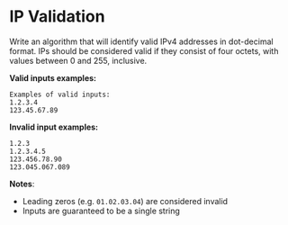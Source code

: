 # IP Validation

Write an algorithm that will identify valid IPv4 addresses in dot-decimal format. IPs should be considered valid if they consist of four octets, with values between 0 and 255, inclusive.

**Valid inputs examples:**
```
Examples of valid inputs:
1.2.3.4
123.45.67.89
```
**Invalid input examples:**
```
1.2.3
1.2.3.4.5
123.456.78.90
123.045.067.089
```
**Notes**:

- Leading zeros (e.g. `01.02.03.04`) are considered invalid
- Inputs are guaranteed to be a single string
